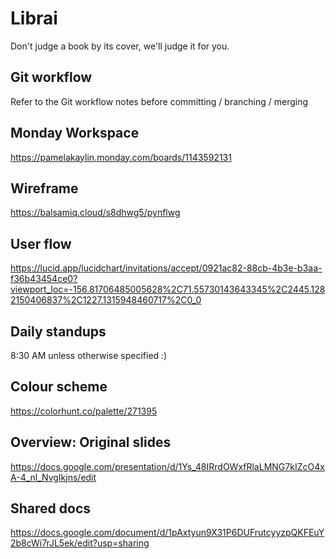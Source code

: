 # Librai

Don't judge a book by its cover, we'll judge it for you.

## Git workflow
Refer to the Git workflow notes before committing / branching / merging 

## Monday Workspace
https://pamelakaylin.monday.com/boards/1143592131

## Wireframe
https://balsamiq.cloud/s8dhwg5/pynflwg

## User flow 
https://lucid.app/lucidchart/invitations/accept/0921ac82-88cb-4b3e-b3aa-f36b43454ce0?viewport_loc=-156.81706485005628%2C71.55730143643345%2C2445.1282150406837%2C1227.1315948460717%2C0_0

## Daily standups 
8:30 AM unless otherwise specified :) 

## Colour scheme
https://colorhunt.co/palette/271395

## Overview: Original slides 
https://docs.google.com/presentation/d/1Ys_48IRrdOWxfRlaLMNG7kIZcO4xA-4_nl_NvgIkjns/edit

## Shared docs
https://docs.google.com/document/d/1pAxtyun9X31P6DUFrutcyyzpQKFEuY2b8cWi7rJL5ek/edit?usp=sharing
